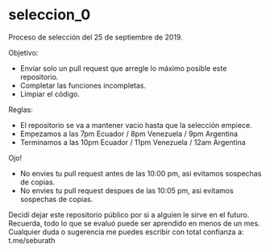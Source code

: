 # seleccion_0
Proceso de selección del 25 de septiembre de 2019.

Objetivo:
- Enviar solo un pull request que arregle lo máximo posible este repositorio.
- Completar las funciones incompletas.
- Limpiar el código.

Reglas:
- El repositorio se va a mantener vacio hasta que la selección empiece.
- Empezamos a las 7pm Ecuador / 8pm Venezuela / 9pm Argentina
- Terminamos a las 10pm Ecuador / 11pm Venezuela / 12am Argentina

Ojo!
- No envies tu pull request antes de las 10:00 pm, asi evitamos sospechas de copias.
- No envies tu pull request despues de las 10:05 pm, asi evitamos sospechas de copias.

Decidí dejar este repositorio público por si a alguien le sirve en el futuro.
Recuerda, todo lo que se evaluó puede ser aprendido en menos de un mes.
Cualquier duda o sugerencia me puedes escribir con total confianza a: t.me/seburath
